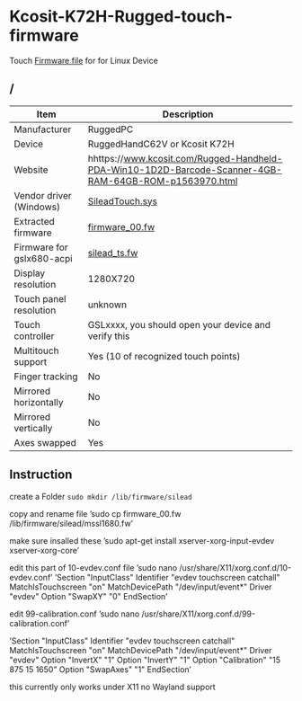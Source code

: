 # Kcosit-K72H-Rugged-touch-firmware
Touch [Firmware file](firmware_00.fw) for for Linux Device


<RuggedPC>/<RuggedHandC62V>
---------------------------------------------

| Item                      | Description |
|---------------------------|-------------|
| Manufacturer              | RuggedPC |
| Device                    | RuggedHandC62V or Kcosit K72H |
| Website                   | hhttps://www.kcosit.com/Rugged-Handheld-PDA-Win10-1D2D-Barcode-Scanner-4GB-RAM-64GB-ROM-p1563970.html |
| Vendor driver (Windows)   | [SileadTouch.sys](SileadTouch.sys) |
| Extracted firmware        | [firmware_00.fw](firmware_00.fw) |
| Firmware for gslx680-acpi | [silead_ts.fw](silead_ts.fw) |
| Display resolution        | 1280X720 |
| Touch panel resolution    | unknown |
| Touch controller          | GSLxxxx, you should open your device and verify this |
| Multitouch support        | Yes (10 of recognized touch points)|
| Finger tracking           | No |
| Mirrored horizontally     | No |
| Mirrored vertically       | No |
| Axes swapped              | Yes |

 ## Instruction
 create a Folder
 `sudo mkdir /lib/firmware/silead`
  
  copy and rename file
  ’sudo cp firmware_00.fw /lib/firmware/silead/mssl1680.fw’
  
  make sure insalled these
  ’sudo apt-get install xserver-xorg-input-evdev xserver-xorg-core’
  
  edit this part of 10-evdev.conf file
  ’sudo nano /usr/share/X11/xorg.conf.d/10-evdev.conf’ 
  ’Section "InputClass"
        Identifier "evdev touchscreen catchall"
        MatchIsTouchscreen "on"
        MatchDevicePath "/dev/input/event*"
        Driver "evdev"
        Option "SwapXY" "0"
EndSection’
  
edit 99-calibration.conf
’sudo nano /usr/share/X11/xorg.conf.d/99-calibration.conf’

’Section "InputClass"
      Identifier "evdev touchscreen catchall"
      MatchIsTouchscreen "on"
      MatchDevicePath "/dev/input/event*"
      Driver "evdev"
      Option "InvertX" "1"
      Option "InvertY" "1"
      Option "Calibration" "15 875 15 1650"
      Option "SwapAxes" "1"
EndSection’

 this currently only works under X11 no Wayland support
